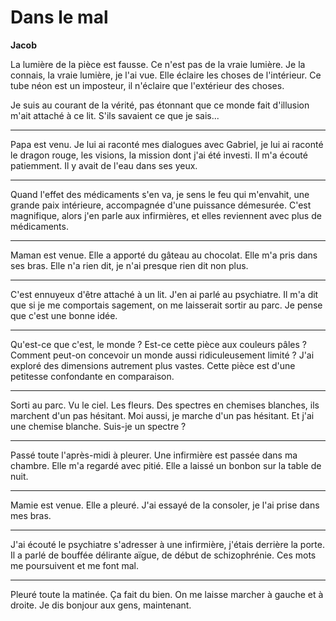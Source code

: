 # Dans le mal

**Jacob**

La lumière de la pièce est fausse.
Ce n'est pas de la vraie lumière.
Je la connais, la vraie lumière, je l'ai vue.
Elle éclaire les choses de l'intérieur.
Ce tube néon est un imposteur, il n'éclaire que l'extérieur des choses.

Je suis au courant de la vérité, pas étonnant que ce monde fait d'illusion m'ait attaché à ce lit.
S'ils savaient ce que je sais...

***

Papa est venu.
Je lui ai raconté mes dialogues avec Gabriel, je lui ai raconté le dragon rouge, les visions, la mission dont j'ai été investi.
Il m'a écouté patiemment.
Il y avait de l'eau dans ses yeux.

***

Quand l'effet des médicaments s'en va, je sens le feu qui m'envahit, une grande paix intérieure, accompagnée d'une puissance démesurée.
C'est magnifique, alors j'en parle aux infirmières, et elles reviennent avec plus de médicaments.

***

Maman est venue.
Elle a apporté du gâteau au chocolat.
Elle m'a pris dans ses bras.
Elle n'a rien dit, je n'ai presque rien dit non plus.

***

C'est ennuyeux d'être attaché à un lit.
J'en ai parlé au psychiatre.
Il m'a dit que si je me comportais sagement, on me laisserait sortir au parc.
Je pense que c'est une bonne idée.

***

Qu'est-ce que c'est, le monde ?
Est-ce cette pièce aux couleurs pâles ?
Comment peut-on concevoir un monde aussi ridiculeusement limité ?
J'ai exploré des dimensions autrement plus vastes.
Cette pièce est d'une petitesse confondante en comparaison.

***

Sorti au parc.
Vu le ciel.
Les fleurs.
Des spectres en chemises blanches, ils marchent d'un pas hésitant.
Moi aussi, je marche d'un pas hésitant.
Et j'ai une chemise blanche.
Suis-je un spectre ?

***

Passé toute l'après-midi à pleurer.
Une infirmière est passée dans ma chambre.
Elle m'a regardé avec pitié.
Elle a laissé un bonbon sur la table de nuit.

***

Mamie est venue.
Elle a pleuré.
J'ai essayé de la consoler, je l'ai prise dans mes bras.

***

J'ai écouté le psychiatre s'adresser à une infirmière, j'étais derrière la porte.
Il a parlé de bouffée délirante aïgue, de début de schizophrénie.
Ces mots me poursuivent et me font mal.

***

Pleuré toute la matinée.
Ça fait du bien.
On me laisse marcher à gauche et à droite.
Je dis bonjour aux gens, maintenant.
